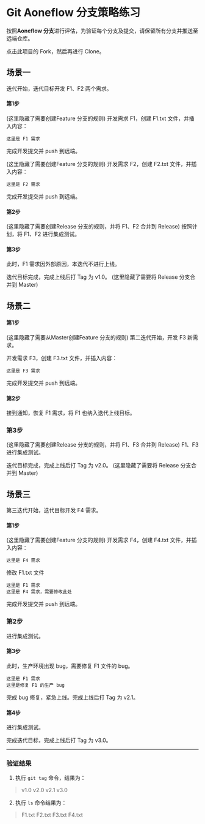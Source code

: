 # Git Aoneflow 分支策略练习

按照**Aoneflow 分支**进行评估，为验证每个分支及提交，请保留所有分支并推送至远端仓库。

点击此项目的 Fork，然后再进行 Clone。

## 场景一

迭代开始，迭代目标开发 F1、F2 两个需求。

#### 第1步
(这里隐藏了需要创建Feature 分支的规则)
开发需求 F1，创建 F1.txt 文件，并插入内容：

```
这里是 F1 需求
```

完成开发提交并 push 到远端。

(这里隐藏了需要创建Feature 分支的规则)
开发需求 F2，创建 F2.txt 文件，并插入内容：

```
这里是 F2 需求
```

完成开发提交并 push 到远端。

#### 第2步
(这里隐藏了需要创建Release 分支的规则，并将 F1、F2 合并到 Release)
按照计划，将 F1、F2 进行集成测试。

#### 第3步

此时，F1 需求因外部原因，本迭代不进行上线。

迭代目标完成，完成上线后打 Tag 为 v1.0。
(这里隐藏了需要将 Release 分支合并到 Master)


## 场景二

#### 第1步

(这里隐藏了需要从Master创建Feature 分支的规则)
第二迭代开始，开发 F3 新需求。

开发需求 F3，创建 F3.txt 文件，并插入内容：

```
这里是 F3 需求
```

完成开发提交并 push 到远端。

#### 第2步

接到通知，恢复 F1 需求，将 F1 也纳入迭代上线目标。

### 第3步
(这里隐藏了需要创建Release 分支的规则，并将 F1、F3 合并到 Release)
F1、F3 进行集成测试。

迭代目标完成，完成上线后打 Tag 为 v2.0。
(这里隐藏了需要将 Release 分支合并到 Master)


## 场景三

第三迭代开始，迭代目标开发 F4 需求。

#### 第1步
(这里隐藏了需要创建Feature 分支的规则)
开发需求 F4，创建 F4.txt 文件，并插入内容：

```
这里是 F4 需求
```

修改 F1.txt 文件

```
这里是 F1 需求
这里是 F4 需求，需要修改此处
```

完成开发提交并 push 到远端。

### 第2步

进行集成测试。

#### 第3步

此时，生产环境出现 bug，需要修复 F1 文件的 bug。

```
这里是 F1 需求
这里是修复 F1 的生产 bug
```

完成 bug 修复，紧急上线。完成上线后打 Tag 为 v2.1。

#### 第4步

进行集成测试。

完成迭代目标，完成上线后打 Tag 为 v3.0。



----

### 验证结果

1. 执行 `git tag` 命令，结果为：

>v1.0
>v2.0
>v2.1
>v3.0

2. 执行 `ls` 命令结果为：

>  F1.txt   F2.txt   F3.txt   F4.txt

